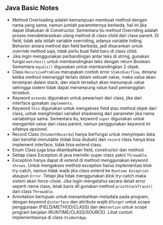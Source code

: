 ## Java Basic Notes

* Method Overloading adalah kemampuan membuat method dengan nama yang sama, namun jumlah parameternya berbeda, hal ini jika dapat dilakukan di Constructor. Sementara itu method Overriding adalah proses mendeklarasikan ulang method di class child dari class parent. Di field, tidak ada istilah variable overriding, adanya variable hiding. Behavior antara method dan field berbeda, jadi disarankan untuk override method saja, tidak perlu buat field baru di class child.
* Jika ingin menggunakan perbandingan antar teks di string, gunakan fungsi `matches()` untuk membandingkan teks dengan return Boolean. Sementara `equals()` digunakan untuk membandingkan 2 objek.
* Class `RecursiveProblem` merupakan contoh error `StakcOverflow`, dimana ketika method memanggil terlalu dalam sebuah value, maka value akan tersimpan dalam stack, dan stack tersebut akan menumpuk value sehingga sistem tidak dapat menampung value hasil pemanggilan tersebut.
* Keyword `extends` digunakan untuk pewarisan dari class, jika dari interface gunakan `implements`.
* Keyword `this` digunakan untuk mengakses field atau method objek dari class, untuk menghindari variabel shadowing dari parameter jika nama variabelnya sama. Sementara itu, keyword `super` digunakan untuk mengambil value dari class parent, namun penggunakan keyword ini sifatnya *opsional*.
* Record Class (`StudentRecords`) hanya berfungsi untuk menyimpan data dan bersifat immutable (tidak bisa diubah) dan `record` class hanya bisa implement interface, tidak bisa extend class.
* Enum Class juga bisa ditambahkan field, constructor dan method.
* Setiap class Exception di java memiliki super class yakni `Throwable`.
* Exception hanya dapat di extend di method menggunakan keyword `throws`. Untuk mengakses method exception harus implementasi blok try-catch, namun tidak wajib jika class extend ke `Runtime Exception` ataupun `Error`. Tetapi jika tidak menggunakan blok try-catch maka sistem akan force-close. Jika ingin mengetahui secara detail error seperti nama class, letak baris dll gunakan method `printStackTrace()` dari class `Throwable`.
* Annotation bertujuan untuk menambahkan metadata pada program, dengan keyword `@interface` dan attribute wajib `@Terget` untuk scope penggunaan (FIELD/METHOD/CLASS) dan `@Retention` untuk scope program berjalan (RUNTIME/CLASS/SOURCE). Lihat contoh implementasinya di class `StudentApp`.